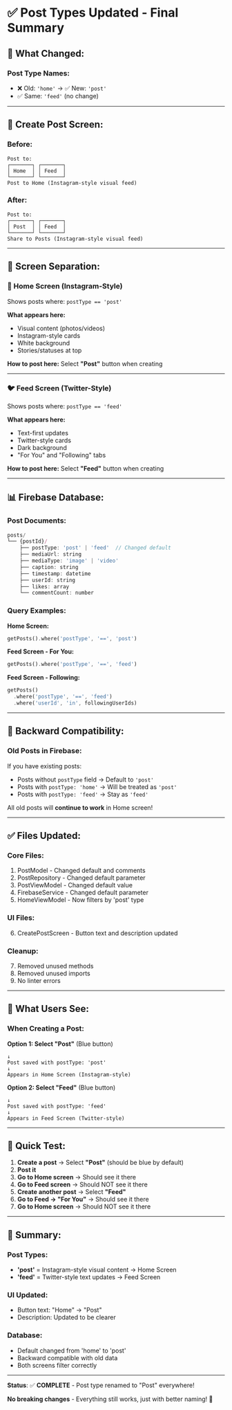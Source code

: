 # ✅ Post Types Updated - Final Summary

## 🎯 **What Changed:**

### **Post Type Names:**
- ❌ Old: `'home'` → ✅ New: `'post'`
- ✅ Same: `'feed'` (no change)

---

## 📱 **Create Post Screen:**

### **Before:**
```
Post to:
┌───────┐ ┌───────┐
│ Home  │ │ Feed  │
└───────┘ └───────┘
Post to Home (Instagram-style visual feed)
```

### **After:**
```
Post to:
┌───────┐ ┌───────┐
│ Post  │ │ Feed  │
└───────┘ └───────┘
Share to Posts (Instagram-style visual feed)
```

---

## 🎨 **Screen Separation:**

### **📸 Home Screen (Instagram-Style)**
Shows posts where: `postType == 'post'`

**What appears here:**
- Visual content (photos/videos)
- Instagram-style cards
- White background
- Stories/statuses at top

**How to post here:**
Select **"Post"** button when creating

---

### **🐦 Feed Screen (Twitter-Style)**
Shows posts where: `postType == 'feed'`

**What appears here:**
- Text-first updates
- Twitter-style cards
- Dark background
- "For You" and "Following" tabs

**How to post here:**
Select **"Feed"** button when creating

---

## 📊 **Firebase Database:**

### **Post Documents:**
```javascript
posts/
└── {postId}/
    ├── postType: 'post' | 'feed'  // Changed default
    ├── mediaUrl: string
    ├── mediaType: 'image' | 'video'
    ├── caption: string
    ├── timestamp: datetime
    ├── userId: string
    ├── likes: array
    └── commentCount: number
```

### **Query Examples:**

**Home Screen:**
```dart
getPosts().where('postType', '==', 'post')
```

**Feed Screen - For You:**
```dart
getPosts().where('postType', '==', 'feed')
```

**Feed Screen - Following:**
```dart
getPosts()
  .where('postType', '==', 'feed')
  .where('userId', 'in', followingUserIds)
```

---

## 🔄 **Backward Compatibility:**

### **Old Posts in Firebase:**
If you have existing posts:
- Posts without `postType` field → Default to `'post'`
- Posts with `postType: 'home'` → Will be treated as `'post'`
- Posts with `postType: 'feed'` → Stay as `'feed'`

All old posts will **continue to work** in Home screen!

---

## ✅ **Files Updated:**

### **Core Files:**
1. PostModel - Changed default and comments
2. PostRepository - Changed default parameter
3. PostViewModel - Changed default value
4. FirebaseService - Changed default parameter
5. HomeViewModel - Now filters by 'post' type

### **UI Files:**
6. CreatePostScreen - Button text and description updated

### **Cleanup:**
7. Removed unused methods
8. Removed unused imports
9. No linter errors

---

## 🎯 **What Users See:**

### **When Creating a Post:**

**Option 1: Select "Post"** (Blue button)
```
↓
Post saved with postType: 'post'
↓
Appears in Home Screen (Instagram-style)
```

**Option 2: Select "Feed"** (Blue button)
```
↓
Post saved with postType: 'feed'
↓
Appears in Feed Screen (Twitter-style)
```

---

## 🧪 **Quick Test:**

1. **Create a post** → Select **"Post"** (should be blue by default)
2. **Post it**
3. **Go to Home screen** → Should see it there
4. **Go to Feed screen** → Should NOT see it there
5. **Create another post** → Select **"Feed"**
6. **Go to Feed → "For You"** → Should see it there
7. **Go to Home screen** → Should NOT see it there

---

## 📝 **Summary:**

### **Post Types:**
- **'post'** = Instagram-style visual content → Home Screen
- **'feed'** = Twitter-style text updates → Feed Screen

### **UI Updated:**
- Button text: "Home" → "Post"
- Description: Updated to be clearer

### **Database:**
- Default changed from 'home' to 'post'
- Backward compatible with old data
- Both screens filter correctly

---

**Status**: ✅ **COMPLETE** - Post type renamed to "Post" everywhere!

**No breaking changes** - Everything still works, just with better naming! 🎉

